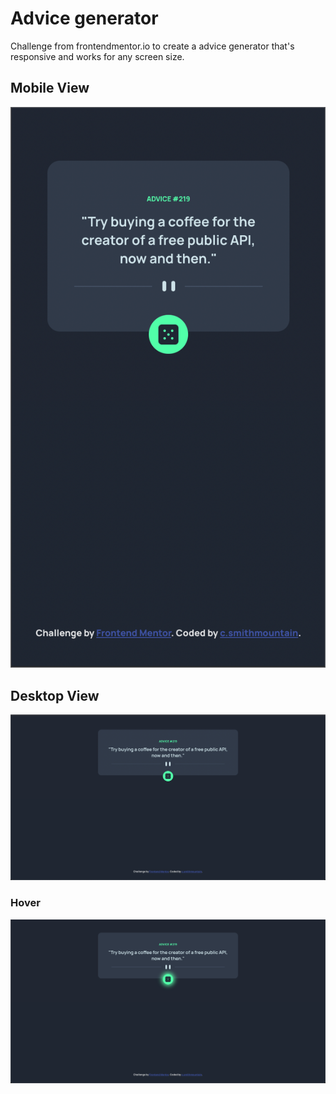 # Advice generator

Challenge from frontendmentor.io to create a advice generator that's responsive and works for any screen size.

## Mobile View

![](./public/CleanShot%202024-04-07%20at%2017.42.04@2x.png)

## Desktop View

![](./public/CleanShot%202024-04-07%20at%2017.41.04@2x.png)

### Hover

![](./public//CleanShot%202024-04-07%20at%2017.48.48@2x.png)
